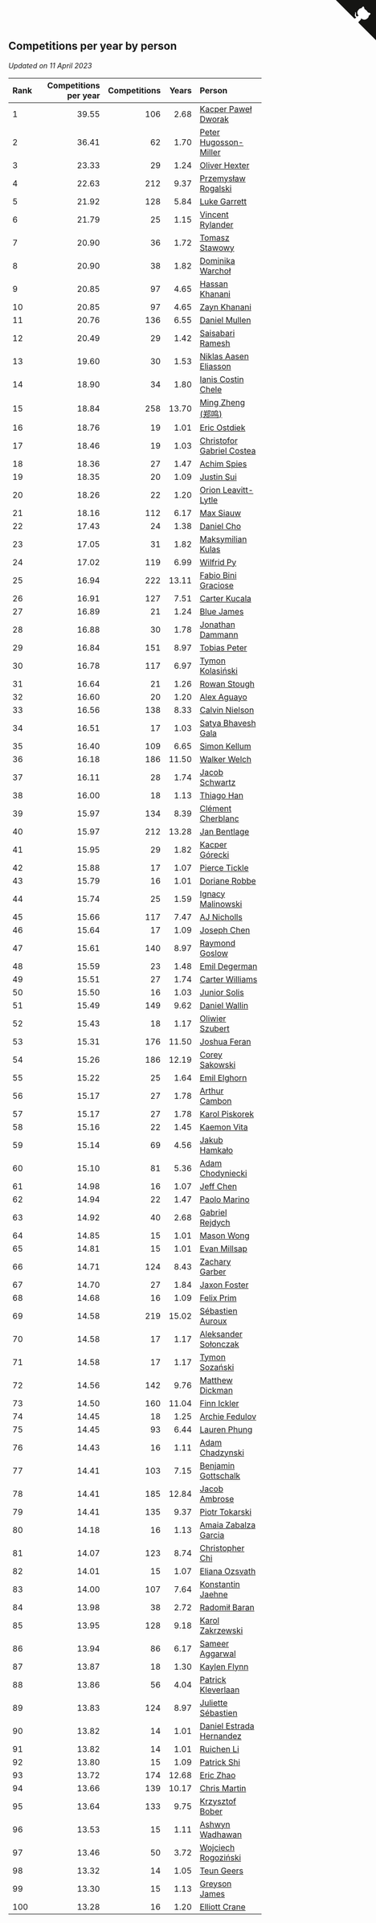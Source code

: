 ## Competitions per year by person

*Updated on 11 April 2023*

| Rank | Competitions per year | Competitions | Years | Person |
| :--- | ---: | ---: | ---: | :--- |
| 1 | 39.55 | 106 | 2.68 | [Kacper Paweł Dworak](https://www.worldcubeassociation.org/persons/2020DWOR01) |
| 2 | 36.41 | 62 | 1.70 | [Peter Hugosson-Miller](https://www.worldcubeassociation.org/persons/2021HUGO01) |
| 3 | 23.33 | 29 | 1.24 | [Oliver Hexter](https://www.worldcubeassociation.org/persons/2022HEXT01) |
| 4 | 22.63 | 212 | 9.37 | [Przemysław Rogalski](https://www.worldcubeassociation.org/persons/2013ROGA02) |
| 5 | 21.92 | 128 | 5.84 | [Luke Garrett](https://www.worldcubeassociation.org/persons/2017GARR05) |
| 6 | 21.79 | 25 | 1.15 | [Vincent Rylander](https://www.worldcubeassociation.org/persons/2022RYLA01) |
| 7 | 20.90 | 36 | 1.72 | [Tomasz Stawowy](https://www.worldcubeassociation.org/persons/2021STAW01) |
| 8 | 20.90 | 38 | 1.82 | [Dominika Warchoł](https://www.worldcubeassociation.org/persons/2021WARC01) |
| 9 | 20.85 | 97 | 4.65 | [Hassan Khanani](https://www.worldcubeassociation.org/persons/2018KHAN26) |
| 10 | 20.85 | 97 | 4.65 | [Zayn Khanani](https://www.worldcubeassociation.org/persons/2018KHAN28) |
| 11 | 20.76 | 136 | 6.55 | [Daniel Mullen](https://www.worldcubeassociation.org/persons/2016MULL04) |
| 12 | 20.49 | 29 | 1.42 | [Saisabari Ramesh](https://www.worldcubeassociation.org/persons/2021RAME01) |
| 13 | 19.60 | 30 | 1.53 | [Niklas Aasen Eliasson](https://www.worldcubeassociation.org/persons/2021ELIA01) |
| 14 | 18.90 | 34 | 1.80 | [Ianis Costin Chele](https://www.worldcubeassociation.org/persons/2021CHEL01) |
| 15 | 18.84 | 258 | 13.70 | [Ming Zheng (郑鸣)](https://www.worldcubeassociation.org/persons/2009ZHEN11) |
| 16 | 18.76 | 19 | 1.01 | [Eric Ostdiek](https://www.worldcubeassociation.org/persons/2022OSTD01) |
| 17 | 18.46 | 19 | 1.03 | [Christofor Gabriel Costea](https://www.worldcubeassociation.org/persons/2022COST03) |
| 18 | 18.36 | 27 | 1.47 | [Achim Spies](https://www.worldcubeassociation.org/persons/2021SPIE01) |
| 19 | 18.35 | 20 | 1.09 | [Justin Sui](https://www.worldcubeassociation.org/persons/2022SUIJ01) |
| 20 | 18.26 | 22 | 1.20 | [Orion Leavitt-Lytle](https://www.worldcubeassociation.org/persons/2022LEAV01) |
| 21 | 18.16 | 112 | 6.17 | [Max Siauw](https://www.worldcubeassociation.org/persons/2017SIAU02) |
| 22 | 17.43 | 24 | 1.38 | [Daniel Cho](https://www.worldcubeassociation.org/persons/2021CHOD01) |
| 23 | 17.05 | 31 | 1.82 | [Maksymilian Kulas](https://www.worldcubeassociation.org/persons/2021KULA02) |
| 24 | 17.02 | 119 | 6.99 | [Wilfrid Py](https://www.worldcubeassociation.org/persons/2016PYWI01) |
| 25 | 16.94 | 222 | 13.11 | [Fabio Bini Graciose](https://www.worldcubeassociation.org/persons/2010GRAC02) |
| 26 | 16.91 | 127 | 7.51 | [Carter Kucala](https://www.worldcubeassociation.org/persons/2015KUCA01) |
| 27 | 16.89 | 21 | 1.24 | [Blue James](https://www.worldcubeassociation.org/persons/2022JAME01) |
| 28 | 16.88 | 30 | 1.78 | [Jonathan Dammann](https://www.worldcubeassociation.org/persons/2021DAMM01) |
| 29 | 16.84 | 151 | 8.97 | [Tobias Peter](https://www.worldcubeassociation.org/persons/2014PETE03) |
| 30 | 16.78 | 117 | 6.97 | [Tymon Kolasiński](https://www.worldcubeassociation.org/persons/2016KOLA02) |
| 31 | 16.64 | 21 | 1.26 | [Rowan Stough](https://www.worldcubeassociation.org/persons/2022STOU01) |
| 32 | 16.60 | 20 | 1.20 | [Alex Aguayo](https://www.worldcubeassociation.org/persons/2022AGUA01) |
| 33 | 16.56 | 138 | 8.33 | [Calvin Nielson](https://www.worldcubeassociation.org/persons/2014NIEL03) |
| 34 | 16.51 | 17 | 1.03 | [Satya Bhavesh Gala](https://www.worldcubeassociation.org/persons/2022GALA03) |
| 35 | 16.40 | 109 | 6.65 | [Simon Kellum](https://www.worldcubeassociation.org/persons/2016KELL12) |
| 36 | 16.18 | 186 | 11.50 | [Walker Welch](https://www.worldcubeassociation.org/persons/2011WELC01) |
| 37 | 16.11 | 28 | 1.74 | [Jacob Schwartz](https://www.worldcubeassociation.org/persons/2021SCHW01) |
| 38 | 16.00 | 18 | 1.13 | [Thiago Han](https://www.worldcubeassociation.org/persons/2022HANT01) |
| 39 | 15.97 | 134 | 8.39 | [Clément Cherblanc](https://www.worldcubeassociation.org/persons/2014CHER05) |
| 40 | 15.97 | 212 | 13.28 | [Jan Bentlage](https://www.worldcubeassociation.org/persons/2010BENT01) |
| 41 | 15.95 | 29 | 1.82 | [Kacper Górecki](https://www.worldcubeassociation.org/persons/2021GORE01) |
| 42 | 15.88 | 17 | 1.07 | [Pierce Tickle](https://www.worldcubeassociation.org/persons/2022TICK01) |
| 43 | 15.79 | 16 | 1.01 | [Doriane Robbe](https://www.worldcubeassociation.org/persons/2022ROBB03) |
| 44 | 15.74 | 25 | 1.59 | [Ignacy Malinowski](https://www.worldcubeassociation.org/persons/2021MALI02) |
| 45 | 15.66 | 117 | 7.47 | [AJ Nicholls](https://www.worldcubeassociation.org/persons/2015NICH04) |
| 46 | 15.64 | 17 | 1.09 | [Joseph Chen](https://www.worldcubeassociation.org/persons/2022CHEN16) |
| 47 | 15.61 | 140 | 8.97 | [Raymond Goslow](https://www.worldcubeassociation.org/persons/2014GOSL01) |
| 48 | 15.59 | 23 | 1.48 | [Emil Degerman](https://www.worldcubeassociation.org/persons/2021DEGE01) |
| 49 | 15.51 | 27 | 1.74 | [Carter Williams](https://www.worldcubeassociation.org/persons/2021WILL06) |
| 50 | 15.50 | 16 | 1.03 | [Junior Solis](https://www.worldcubeassociation.org/persons/2022SOLI03) |
| 51 | 15.49 | 149 | 9.62 | [Daniel Wallin](https://www.worldcubeassociation.org/persons/2013WALL03) |
| 52 | 15.43 | 18 | 1.17 | [Oliwier Szubert](https://www.worldcubeassociation.org/persons/2022SZUB01) |
| 53 | 15.31 | 176 | 11.50 | [Joshua Feran](https://www.worldcubeassociation.org/persons/2011FERA01) |
| 54 | 15.26 | 186 | 12.19 | [Corey Sakowski](https://www.worldcubeassociation.org/persons/2011SAKO01) |
| 55 | 15.22 | 25 | 1.64 | [Emil Elghorn](https://www.worldcubeassociation.org/persons/2021ELGH01) |
| 56 | 15.17 | 27 | 1.78 | [Arthur Cambon](https://www.worldcubeassociation.org/persons/2021CAMB01) |
| 57 | 15.17 | 27 | 1.78 | [Karol Piskorek](https://www.worldcubeassociation.org/persons/2021PISK01) |
| 58 | 15.16 | 22 | 1.45 | [Kaemon Vita](https://www.worldcubeassociation.org/persons/2021VITA01) |
| 59 | 15.14 | 69 | 4.56 | [Jakub Hamkało](https://www.worldcubeassociation.org/persons/2018HAMK01) |
| 60 | 15.10 | 81 | 5.36 | [Adam Chodyniecki](https://www.worldcubeassociation.org/persons/2017CHOD02) |
| 61 | 14.98 | 16 | 1.07 | [Jeff Chen](https://www.worldcubeassociation.org/persons/2022CHEN19) |
| 62 | 14.94 | 22 | 1.47 | [Paolo Marino](https://www.worldcubeassociation.org/persons/2021MARI04) |
| 63 | 14.92 | 40 | 2.68 | [Gabriel Rejdych](https://www.worldcubeassociation.org/persons/2020REJD01) |
| 64 | 14.85 | 15 | 1.01 | [Mason Wong](https://www.worldcubeassociation.org/persons/2022WONG03) |
| 65 | 14.81 | 15 | 1.01 | [Evan Millsap](https://www.worldcubeassociation.org/persons/2022MILL05) |
| 66 | 14.71 | 124 | 8.43 | [Zachary Garber](https://www.worldcubeassociation.org/persons/2014GARB01) |
| 67 | 14.70 | 27 | 1.84 | [Jaxon Foster](https://www.worldcubeassociation.org/persons/2021FOST01) |
| 68 | 14.68 | 16 | 1.09 | [Felix Prim](https://www.worldcubeassociation.org/persons/2022PRIM01) |
| 69 | 14.58 | 219 | 15.02 | [Sébastien Auroux](https://www.worldcubeassociation.org/persons/2008AURO01) |
| 70 | 14.58 | 17 | 1.17 | [Aleksander Sołonczak](https://www.worldcubeassociation.org/persons/2022SOLO01) |
| 71 | 14.58 | 17 | 1.17 | [Tymon Sozański](https://www.worldcubeassociation.org/persons/2022SOZA01) |
| 72 | 14.56 | 142 | 9.76 | [Matthew Dickman](https://www.worldcubeassociation.org/persons/2013DICK01) |
| 73 | 14.50 | 160 | 11.04 | [Finn Ickler](https://www.worldcubeassociation.org/persons/2012ICKL01) |
| 74 | 14.45 | 18 | 1.25 | [Archie Fedulov](https://www.worldcubeassociation.org/persons/2022FEDU01) |
| 75 | 14.45 | 93 | 6.44 | [Lauren Phung](https://www.worldcubeassociation.org/persons/2016PHUN02) |
| 76 | 14.43 | 16 | 1.11 | [Adam Chadzynski](https://www.worldcubeassociation.org/persons/2022CHAD02) |
| 77 | 14.41 | 103 | 7.15 | [Benjamin Gottschalk](https://www.worldcubeassociation.org/persons/2016GOTT01) |
| 78 | 14.41 | 185 | 12.84 | [Jacob Ambrose](https://www.worldcubeassociation.org/persons/2010AMBR01) |
| 79 | 14.41 | 135 | 9.37 | [Piotr Tokarski](https://www.worldcubeassociation.org/persons/2013TOKA01) |
| 80 | 14.18 | 16 | 1.13 | [Amaia Zabalza Garcia](https://www.worldcubeassociation.org/persons/2022GARC03) |
| 81 | 14.07 | 123 | 8.74 | [Christopher Chi](https://www.worldcubeassociation.org/persons/2014CHIC01) |
| 82 | 14.01 | 15 | 1.07 | [Eliana Ozsvath](https://www.worldcubeassociation.org/persons/2022OZSV01) |
| 83 | 14.00 | 107 | 7.64 | [Konstantin Jaehne](https://www.worldcubeassociation.org/persons/2015JAEH01) |
| 84 | 13.98 | 38 | 2.72 | [Radomił Baran](https://www.worldcubeassociation.org/persons/2020BARA02) |
| 85 | 13.95 | 128 | 9.18 | [Karol Zakrzewski](https://www.worldcubeassociation.org/persons/2014ZAKR01) |
| 86 | 13.94 | 86 | 6.17 | [Sameer Aggarwal](https://www.worldcubeassociation.org/persons/2017AGGA01) |
| 87 | 13.87 | 18 | 1.30 | [Kaylen Flynn](https://www.worldcubeassociation.org/persons/2022FLYN01) |
| 88 | 13.86 | 56 | 4.04 | [Patrick Kleverlaan](https://www.worldcubeassociation.org/persons/2019KLEV01) |
| 89 | 13.83 | 124 | 8.97 | [Juliette Sébastien](https://www.worldcubeassociation.org/persons/2014SEBA01) |
| 90 | 13.82 | 14 | 1.01 | [Daniel Estrada Hernandez](https://www.worldcubeassociation.org/persons/2022HERN07) |
| 91 | 13.82 | 14 | 1.01 | [Ruichen Li](https://www.worldcubeassociation.org/persons/2022LIRU02) |
| 92 | 13.80 | 15 | 1.09 | [Patrick Shi](https://www.worldcubeassociation.org/persons/2022SHIP01) |
| 93 | 13.72 | 174 | 12.68 | [Eric Zhao](https://www.worldcubeassociation.org/persons/2010ZHAO19) |
| 94 | 13.66 | 139 | 10.17 | [Chris Martin](https://www.worldcubeassociation.org/persons/2013MART03) |
| 95 | 13.64 | 133 | 9.75 | [Krzysztof Bober](https://www.worldcubeassociation.org/persons/2013BOBE01) |
| 96 | 13.53 | 15 | 1.11 | [Ashwyn Wadhawan](https://www.worldcubeassociation.org/persons/2022WADH02) |
| 97 | 13.46 | 50 | 3.72 | [Wojciech Rogoziński](https://www.worldcubeassociation.org/persons/2019ROGO04) |
| 98 | 13.32 | 14 | 1.05 | [Teun Geers](https://www.worldcubeassociation.org/persons/2022GEER01) |
| 99 | 13.30 | 15 | 1.13 | [Greyson James](https://www.worldcubeassociation.org/persons/2022JAME02) |
| 100 | 13.28 | 16 | 1.20 | [Elliott Crane](https://www.worldcubeassociation.org/persons/2022CRAN01) |


<a href="https://github.com/JustinTimeCuber/wca_statistics" class="github-corner" aria-label="View source on Github"><svg width="80" height="80" viewBox="0 0 250 250" style="fill:#151513; color:#fff; position: absolute; top: 0; border: 0; right: 0;" aria-hidden="true"><path d="M0,0 L115,115 L130,115 L142,142 L250,250 L250,0 Z"></path><path d="M128.3,109.0 C113.8,99.7 119.0,89.6 119.0,89.6 C122.0,82.7 120.5,78.6 120.5,78.6 C119.2,72.0 123.4,76.3 123.4,76.3 C127.3,80.9 125.5,87.3 125.5,87.3 C122.9,97.6 130.6,101.9 134.4,103.2" fill="currentColor" style="transform-origin: 130px 106px;" class="octo-arm"></path><path d="M115.0,115.0 C114.9,115.1 118.7,116.5 119.8,115.4 L133.7,101.6 C136.9,99.2 139.9,98.4 142.2,98.6 C133.8,88.0 127.5,74.4 143.8,58.0 C148.5,53.4 154.0,51.2 159.7,51.0 C160.3,49.4 163.2,43.6 171.4,40.1 C171.4,40.1 176.1,42.5 178.8,56.2 C183.1,58.6 187.2,61.8 190.9,65.4 C194.5,69.0 197.7,73.2 200.1,77.6 C213.8,80.2 216.3,84.9 216.3,84.9 C212.7,93.1 206.9,96.0 205.4,96.6 C205.1,102.4 203.0,107.8 198.3,112.5 C181.9,128.9 168.3,122.5 157.7,114.1 C157.9,116.9 156.7,120.9 152.7,124.9 L141.0,136.5 C139.8,137.7 141.6,141.9 141.8,141.8 Z" fill="currentColor" class="octo-body"></path></svg></a><style>.github-corner:hover .octo-arm{animation:octocat-wave 560ms ease-in-out}@keyframes octocat-wave{0%,100%{transform:rotate(0)}20%,60%{transform:rotate(-25deg)}40%,80%{transform:rotate(10deg)}}@media (max-width:500px){.github-corner:hover .octo-arm{animation:none}.github-corner .octo-arm{animation:octocat-wave 560ms ease-in-out}}</style>
